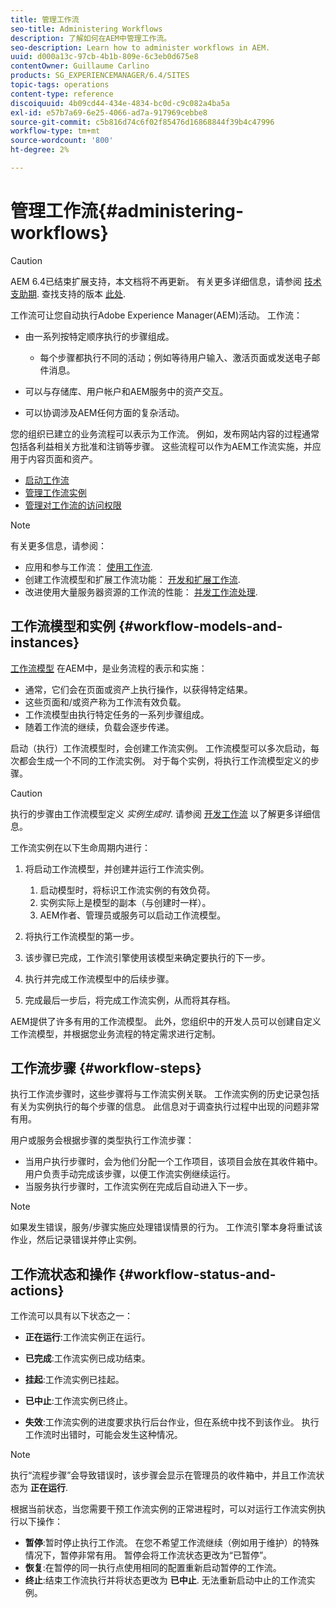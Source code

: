 ```yaml
---
title: 管理工作流
seo-title: Administering Workflows
description: 了解如何在AEM中管理工作流。
seo-description: Learn how to administer workflows in AEM.
uuid: d000a13c-97cb-4b1b-809e-6c3eb0d675e8
contentOwner: Guillaume Carlino
products: SG_EXPERIENCEMANAGER/6.4/SITES
topic-tags: operations
content-type: reference
discoiquuid: 4b09cd44-434e-4834-bc0d-c9c082a4ba5a
exl-id: e57b7a69-6e25-4066-ad7a-917969cebbe8
source-git-commit: c5b816d74c6f02f85476d16868844f39b4c47996
workflow-type: tm+mt
source-wordcount: '800'
ht-degree: 2%

---
```


# 管理工作流{#administering-workflows}

>[!CAUTION]
>
>AEM 6.4已结束扩展支持，本文档将不再更新。 有关更多详细信息，请参阅 [技术支助期](https://helpx.adobe.com/cn/support/programs/eol-matrix.html). 查找支持的版本 [此处](https://experienceleague.adobe.com/docs/).

工作流可让您自动执行Adobe Experience Manager(AEM)活动。 工作流：

* 由一系列按特定顺序执行的步骤组成。

   * 每个步骤都执行不同的活动；例如等待用户输入、激活页面或发送电子邮件消息。

* 可以与存储库、用户帐户和AEM服务中的资产交互。
* 可以协调涉及AEM任何方面的复杂活动。

您的组织已建立的业务流程可以表示为工作流。 例如，发布网站内容的过程通常包括各利益相关方批准和注销等步骤。 这些流程可以作为AEM工作流实施，并应用于内容页面和资产。

* [启动工作流](/help/sites-administering/workflows-starting.md)
* [管理工作流实例](/help/sites-administering/workflows-administering.md)
* [管理对工作流的访问权限](/help/sites-administering/workflows-managing.md)

>[!NOTE]
>
>有关更多信息，请参阅：
>
>* 应用和参与工作流： [使用工作流](/help/sites-authoring/workflows.md).
>* 创建工作流模型和扩展工作流功能： [开发和扩展工作流](/help/sites-developing/workflows.md).
>* 改进使用大量服务器资源的工作流的性能： [并发工作流处理](/help/sites-deploying/configuring-performance.md#concurrent-workflow-processing).
>


## 工作流模型和实例 {#workflow-models-and-instances}

[工作流模型](/help/sites-developing/workflows.md#model) 在AEM中，是业务流程的表示和实施：

* 通常，它们会在页面或资产上执行操作，以获得特定结果。
* 这些页面和/或资产称为工作流有效负载。
* 工作流模型由执行特定任务的一系列步骤组成。
* 随着工作流的继续，负载会逐步传递。

启动（执行）工作流模型时，会创建工作流实例。 工作流模型可以多次启动，每次都会生成一个不同的工作流实例。 对于每个实例，将执行工作流模型定义的步骤。

>[!CAUTION]
>
>执行的步骤由工作流模型定义 *实例生成时*. 请参阅 [开发工作流](/help/sites-developing/workflows.md#model) 以了解更多详细信息。

工作流实例在以下生命周期内进行：

1. 将启动工作流模型，并创建并运行工作流实例。

   1. 启动模型时，将标识工作流实例的有效负荷。
   1. 实例实际上是模型的副本（与创建时一样）。
   1. AEM作者、管理员或服务可以启动工作流模型。

1. 将执行工作流模型的第一步。
1. 该步骤已完成，工作流引擎使用该模型来确定要执行的下一步。
1. 执行并完成工作流模型中的后续步骤。
1. 完成最后一步后，将完成工作流实例，从而将其存档。

AEM提供了许多有用的工作流模型。 此外，您组织中的开发人员可以创建自定义工作流模型，并根据您业务流程的特定需求进行定制。

## 工作流步骤 {#workflow-steps}

执行工作流步骤时，这些步骤将与工作流实例关联。 工作流实例的历史记录包括有关为实例执行的每个步骤的信息。 此信息对于调查执行过程中出现的问题非常有用。

用户或服务会根据步骤的类型执行工作流步骤：

* 当用户执行步骤时，会为他们分配一个工作项目，该项目会放在其收件箱中。 用户负责手动完成该步骤，以便工作流实例继续运行。
* 当服务执行步骤时，工作流实例在完成后自动进入下一步。

>[!NOTE]
>
>如果发生错误，服务/步骤实施应处理错误情景的行为。 工作流引擎本身将重试该作业，然后记录错误并停止实例。

## 工作流状态和操作 {#workflow-status-and-actions}

工作流可以具有以下状态之一：

* **正在运行**:工作流实例正在运行。
* **已完成**:工作流实例已成功结束。

* **挂起**:工作流实例已挂起。
* **已中止**:工作流实例已终止。
* **失效**:工作流实例的进度要求执行后台作业，但在系统中找不到该作业。 执行工作流时出错时，可能会发生这种情况。

>[!NOTE]
>
>执行“流程步骤”会导致错误时，该步骤会显示在管理员的收件箱中，并且工作流状态为 **正在运行**.

根据当前状态，当您需要干预工作流实例的正常进程时，可以对运行工作流实例执行以下操作：

* **暂停**:暂时停止执行工作流。 在您不希望工作流继续（例如用于维护）的特殊情况下，暂停非常有用。 暂停会将工作流状态更改为“已暂停”。
* **恢复**:在暂停的同一执行点使用相同的配置重新启动暂停的工作流。
* **终止**:结束工作流执行并将状态更改为 **已中止**. 无法重新启动中止的工作流实例。
